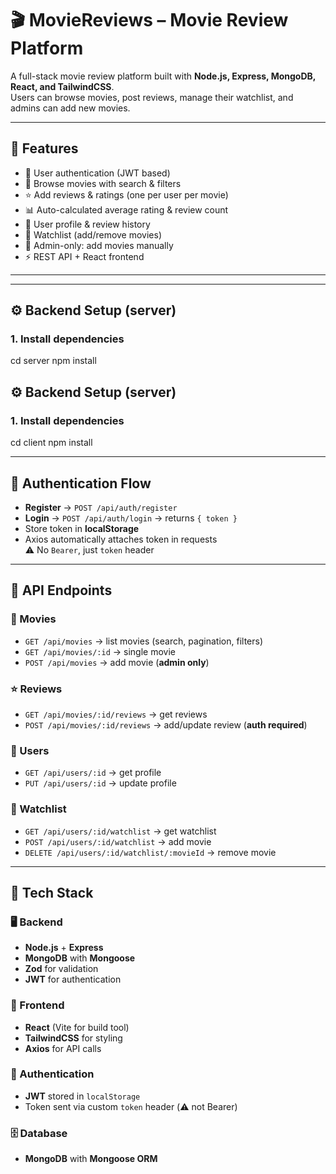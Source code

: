 # 🎬 MovieReviews – Movie Review Platform

A full-stack movie review platform built with **Node.js, Express, MongoDB, React, and TailwindCSS**.  
Users can browse movies, post reviews, manage their watchlist, and admins can add new movies.

---

## 🚀 Features

- 👤 User authentication (JWT based)
- 🎥 Browse movies with search & filters
- ⭐ Add reviews & ratings (one per user per movie)
- 📊 Auto-calculated average rating & review count
- 📝 User profile & review history
- 📌 Watchlist (add/remove movies)
- 🔑 Admin-only: add movies manually
- ⚡ REST API + React frontend

---

---

## ⚙️ Backend Setup (server)

### 1. Install dependencies

cd server
npm install

## ⚙️ Backend Setup (server)

### 1. Install dependencies

cd client
npm install

---

## 🔑 Authentication Flow

- **Register** → `POST /api/auth/register`  
- **Login** → `POST /api/auth/login` → returns `{ token }`  
- Store token in **localStorage**  
- Axios automatically attaches token in requests  
  ⚠️ No `Bearer`, just `token` header  

---

## 📡 API Endpoints

### 🎥 Movies
- `GET /api/movies` → list movies (search, pagination, filters)  
- `GET /api/movies/:id` → single movie  
- `POST /api/movies` → add movie (**admin only**)  

### ⭐ Reviews
- `GET /api/movies/:id/reviews` → get reviews  
- `POST /api/movies/:id/reviews` → add/update review (**auth required**)  

### 👤 Users
- `GET /api/users/:id` → get profile  
- `PUT /api/users/:id` → update profile  

### 📌 Watchlist
- `GET /api/users/:id/watchlist` → get watchlist  
- `POST /api/users/:id/watchlist` → add movie  
- `DELETE /api/users/:id/watchlist/:movieId` → remove movie  
---
## 📌 Tech Stack

### 🖥 Backend
- **Node.js** + **Express**
- **MongoDB** with **Mongoose**
- **Zod** for validation
- **JWT** for authentication

### 🎨 Frontend
- **React** (Vite for build tool)
- **TailwindCSS** for styling
- **Axios** for API calls

### 🔑 Authentication
- **JWT** stored in `localStorage`
- Token sent via custom `token` header (⚠️ not Bearer)

### 🗄 Database
- **MongoDB** with **Mongoose ORM**
